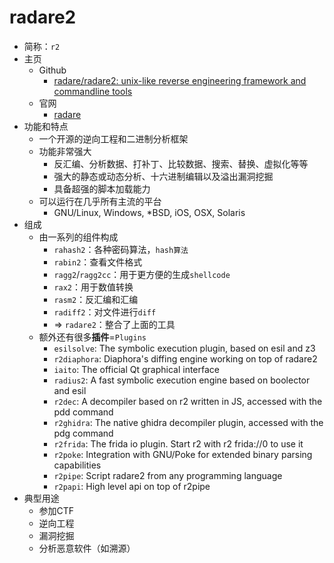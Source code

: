 # radare2

* 简称：`r2`
* 主页
  * Github
    * [radare/radare2: unix-like reverse engineering framework and commandline tools](https://github.com/radare/radare2)
  * 官网
    * [radare](https://rada.re/)
* 功能和特点
  * 一个开源的逆向工程和二进制分析框架
  * 功能非常强大
    * 反汇编、分析数据、打补丁、比较数据、搜索、替换、虚拟化等等
    * 强大的静态或动态分析、十六进制编辑以及溢出漏洞挖掘
    * 具备超强的脚本加载能力
  * 可以运行在几乎所有主流的平台
    * GNU/Linux, Windows, *BSD, iOS, OSX, Solaris
* 组成
  * 由一系列的组件构成
    * `rahash2`：各种密码算法，`hash算法`
    * `rabin2`：查看文件格式
    * `ragg2`/`ragg2­cc`：用于更方便的生成`shellcode`
    * `rax2`：用于数值转换
    * `rasm2`：反汇编和汇编
    * `radiff2`：对文件进行`diff`
    * => `radare2`：整合了上面的工具
  * 额外还有很多**插件**=`Plugins`
    * `esilsolve`: The symbolic execution plugin, based on esil and z3
    * `r2diaphora`: Diaphora's diffing engine working on top of radare2
    * `iaito`: The official Qt graphical interface
    * `radius2`: A fast symbolic execution engine based on boolector and esil
    * `r2dec`: A decompiler based on r2 written in JS, accessed with the pdd command
    * `r2ghidra`: The native ghidra decompiler plugin, accessed with the pdg command
    * `r2frida`: The frida io plugin. Start r2 with r2 frida://0 to use it
    * `r2poke`: Integration with GNU/Poke for extended binary parsing capabilities
    * `r2pipe`: Script radare2 from any programming language
    * `r2papi`: High level api on top of r2pipe
* 典型用途
  * 参加CTF
  * 逆向工程
  * 漏洞挖掘
  * 分析恶意软件（如溯源）
